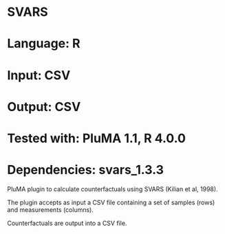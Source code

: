 # SVARS
# Language: R
# Input: CSV
# Output: CSV
# Tested with: PluMA 1.1, R 4.0.0
# Dependencies: svars_1.3.3

PluMA plugin to calculate counterfactuals using SVARS (Kilian et al, 1998).

The plugin accepts as input a CSV file containing a set of samples (rows)
and measurements (columns).

Counterfactuals are output into a CSV file.
